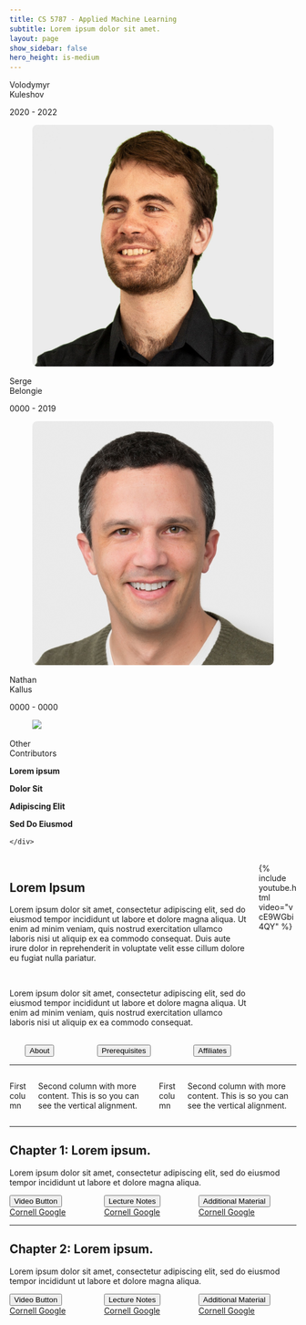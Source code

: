 ```yaml
---
title: CS 5787 - Applied Machine Learning
subtitle: Lorem ipsum dolor sit amet.
layout: page
show_sidebar: false
hero_height: is-medium
---
```


<div class="tile is-ancestor">
  <div class="tile is-vertical">
    <div class="tile">
      <div class="tile is-parent">
        <article class="tile is-child notification is-primary">
          <p class="title">Volodymyr<br>Kuleshov</p>
          <p class="subtitle">2020 - 2022</p>
          <figure class="image is-1by1">
            <img style="border-radius: 2%;" src="img/volodymyr_kuleshov.jpg">
          </figure>
        </article>
      </div>
      <div class="tile is-parent">
        <article class="tile is-child notification is-primary is-light">
          <p class="title">Serge<br>Belongie</p>
          <p class="subtitle">0000 - 2019</p>
          <figure class="image is-1by1">
            <img style="border-radius: 2%;" src="img/serge_belongie.jpg">
          </figure>
        </article>
      </div>
      <div class="tile is-parent">
        <article class="tile is-child notification is-link is-light">
          <p class="title">Nathan<br>Kallus</p>
          <p class="subtitle">0000 - 0000</p>
          <figure class="image is-1by1">
            <img style="border-radius: 2%;" src="img/nathan_kallus.jpg">
          </figure>
        </article>
      </div>
      <div class="tile is-parent">
        <article class="tile is-child notification is-info is-light">
          <p class="title">Other<br>Contributors</p>
          <p><strong>Lorem ipsum</strong></p>
          <p><strong>Dolor Sit</strong></p>
          <p><strong>Adipiscing Elit</strong></p>
          <p><strong>Sed Do Eiusmod</strong></p>
        </article>
      </div>
      
    </div>
</div>
</div>

<br>

<div class="columns">
    <div class="column is-6">
        <h2>Lorem Ipsum</h2>
        <p>Lorem ipsum dolor sit amet, consectetur adipiscing elit, sed do eiusmod tempor incididunt ut labore et dolore magna aliqua. Ut enim ad minim veniam, quis nostrud exercitation ullamco laboris nisi ut aliquip ex ea commodo consequat. Duis aute irure dolor in reprehenderit in voluptate velit esse cillum dolore eu fugiat nulla pariatur.</p>
        <br>
        <p>Lorem ipsum dolor sit amet, consectetur adipiscing elit, sed do eiusmod tempor incididunt ut labore et dolore magna aliqua. Ut enim ad minim veniam, quis nostrud exercitation ullamco laboris nisi ut aliquip ex ea commodo consequat. </p>
        <br>
        <div class = "columns">
        <div class="column is-4">
            <center><button class="button is-primary is-outlined">About</button></center>
        </div>
        <div class="column is-4">
            <center><button class="button is-primary is-outlined">Prerequisites</button></center>
        </div>
        <div class="column is-4">
            <center><button class="button is-primary is-outlined">Affiliates</button></center>
        </div>
    </div>
    </div>
    <div class="column is-6">
        {% include youtube.html video="vcE9WGbi4QY" %}
    </div>
</div>

***

<div class="columns is-vcentered">
    <div class="column">
        <p class="bd-notification is-primary">First column</p>
    </div>
    <div class="column">
        <p class="bd-notification is-primary">Second column with more content. This is so you can see the vertical alignment.</p>
    </div>
    <div class="column">
        <p class="bd-notification is-primary">First column</p>
    </div>
    <div class="column">
        <p class="bd-notification is-primary">Second column with more content. This is so you can see the vertical alignment.</p>
    </div>
</div>

***

<div class="container">
    <h2>Chapter 1: Lorem ipsum.</h2>
    <p>Lorem ipsum dolor sit amet, consectetur adipiscing elit, sed do eiusmod tempor incididunt ut labore et dolore magna aliqua.</p>
    <div class="columns">
        <div class="column is-4">
            <div class="dropdown">
                <div class="dropdown-trigger">
                    <button class="button is-primary is-light" aria-haspopup="true" aria-controls="dropdown-menu">
                      <span>Video Button</span>
                      <span class="icon is-small">
                        <i class="fas fa-angle-down" aria-hidden="true"></i>
                      </span>
                    </button>
                </div>
                <div class="dropdown-menu" id="dropdown-menu" role="menu">
                    <div class="dropdown-content">
                      <a href="https://www.cornell.edu" class="dropdown-item">
                        Cornell
                      </a>
                      <a href="https://www.google.com" class="dropdown-item">
                        Google
                      </a>
                    </div>
                </div>
            </div>
        </div>
        <div class="column is-4">
            <div class="dropdown">
                <div class="dropdown-trigger">
                    <button class="button is-link is-light" aria-haspopup="true" aria-controls="dropdown-menu">
                      <span>Lecture Notes</span>
                      <span class="icon is-small">
                        <i class="fas fa-angle-down" aria-hidden="true"></i>
                      </span>
                    </button>
                </div>
                <div class="dropdown-menu" id="dropdown-menu" role="menu">
                    <div class="dropdown-content">
                      <a href="https://www.cornell.edu" class="dropdown-item">
                        Cornell
                      </a>
                      <a href="https://www.google.com" class="dropdown-item">
                        Google
                      </a>
                    </div>
                </div>
            </div>
        </div>
        <div class="column is-4">
            <div class="dropdown">
                <div class="dropdown-trigger">
                    <button class="button is-info is-light" aria-haspopup="true" aria-controls="dropdown-menu">
                      <span>Additional Material</span>
                      <span class="icon is-small">
                        <i class="fas fa-angle-down" aria-hidden="true"></i>
                      </span>
                    </button>
                </div>
                <div class="dropdown-menu" id="dropdown-menu" role="menu">
                    <div class="dropdown-content">
                      <a href="https://www.cornell.edu" class="dropdown-item">
                        Cornell
                      </a>
                      <a href="https://www.google.com" class="dropdown-item">
                        Google
                      </a>
                    </div>
                </div>
            </div>
        </div>
    </div>
</div>

***

<div class="container">
    <h2>Chapter 2: Lorem ipsum.</h2>
    <p>Lorem ipsum dolor sit amet, consectetur adipiscing elit, sed do eiusmod tempor incididunt ut labore et dolore magna aliqua.</p>
    <div class="columns">
        <div class="column is-4">
            <div class="dropdown">
                <div class="dropdown-trigger">
                    <button class="button is-primary is-light" aria-haspopup="true" aria-controls="dropdown-menu">
                      <span>Video Button</span>
                      <span class="icon is-small">
                        <i class="fas fa-angle-down" aria-hidden="true"></i>
                      </span>
                    </button>
                </div>
                <div class="dropdown-menu" id="dropdown-menu" role="menu">
                    <div class="dropdown-content">
                      <a href="https://www.cornell.edu" class="dropdown-item">
                        Cornell
                      </a>
                      <a href="https://www.google.com" class="dropdown-item">
                        Google
                      </a>
                    </div>
                </div>
            </div>
        </div>
        <div class="column is-4">
            <div class="dropdown">
                <div class="dropdown-trigger">
                    <button class="button is-link is-light" aria-haspopup="true" aria-controls="dropdown-menu">
                      <span>Lecture Notes</span>
                      <span class="icon is-small">
                        <i class="fas fa-angle-down" aria-hidden="true"></i>
                      </span>
                    </button>
                </div>
                <div class="dropdown-menu" id="dropdown-menu" role="menu">
                    <div class="dropdown-content">
                      <a href="https://www.cornell.edu" class="dropdown-item">
                        Cornell
                      </a>
                      <a href="https://www.google.com" class="dropdown-item">
                        Google
                      </a>
                    </div>
                </div>
            </div>
        </div>
        <div class="column is-4">
            <div class="dropdown">
                <div class="dropdown-trigger">
                    <button class="button is-info is-light" aria-haspopup="true" aria-controls="dropdown-menu">
                      <span>Additional Material</span>
                      <span class="icon is-small">
                        <i class="fas fa-angle-down" aria-hidden="true"></i>
                      </span>
                    </button>
                </div>
                <div class="dropdown-menu" id="dropdown-menu" role="menu">
                    <div class="dropdown-content">
                      <a href="https://www.cornell.edu" class="dropdown-item">
                        Cornell
                      </a>
                      <a href="https://www.google.com" class="dropdown-item">
                        Google
                      </a>
                    </div>
                </div>
            </div>
        </div>
    </div>
</div>

<script>
// Script for making dropdown functional.
// Reference: https://stackoverflow.com/a/58405701
// Get all dropdowns on the page that aren't hoverable.
const dropdowns = document.querySelectorAll('.dropdown:not(.is-hoverable)');

if (dropdowns.length > 0) {
  // For each dropdown, add event handler to open on click.
  dropdowns.forEach(function(el) {
    el.addEventListener('click', function(e) {
      e.stopPropagation();
      el.classList.toggle('is-active');
    });
  });

  // If user clicks outside dropdown, close it.
  document.addEventListener('click', function(e) {
    closeDropdowns();
  });
}

/*
 * Close dropdowns by removing `is-active` class.
 */
function closeDropdowns() {
  dropdowns.forEach(function(el) {
    el.classList.remove('is-active');
  });
}

// Close dropdowns if ESC pressed
document.addEventListener('keydown', function (event) {
  let e = event || window.event;
  if (e.key === 'Esc' || e.key === 'Escape') {
    closeDropdowns();
  }
});
</script>
